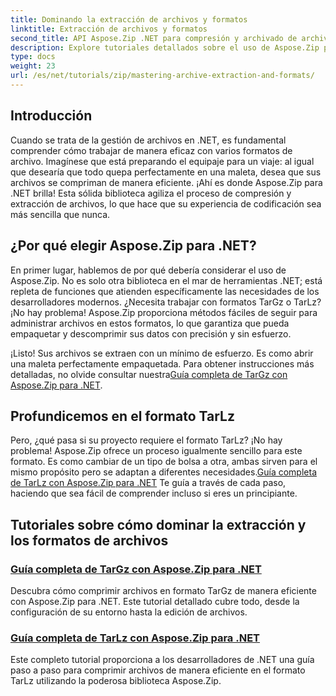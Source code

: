 ```yaml
---
title: Dominando la extracción de archivos y formatos
linktitle: Extracción de archivos y formatos
second_title: API Aspose.Zip .NET para compresión y archivado de archivos
description: Explore tutoriales detallados sobre el uso de Aspose.Zip para .NET para dominar formatos de extracción y compresión de archivos como TarGz y TarLz.
type: docs
weight: 23
url: /es/net/tutorials/zip/mastering-archive-extraction-and-formats/
---
```

## Introducción

Cuando se trata de la gestión de archivos en .NET, es fundamental comprender cómo trabajar de manera eficaz con varios formatos de archivo. Imagínese que está preparando el equipaje para un viaje: al igual que desearía que todo quepa perfectamente en una maleta, desea que sus archivos se compriman de manera eficiente. ¡Ahí es donde Aspose.Zip para .NET brilla! Esta sólida biblioteca agiliza el proceso de compresión y extracción de archivos, lo que hace que su experiencia de codificación sea más sencilla que nunca.

## ¿Por qué elegir Aspose.Zip para .NET?

En primer lugar, hablemos de por qué debería considerar el uso de Aspose.Zip. No es solo otra biblioteca en el mar de herramientas .NET; está repleta de funciones que atienden específicamente las necesidades de los desarrolladores modernos. ¿Necesita trabajar con formatos TarGz o TarLz? ¡No hay problema! Aspose.Zip proporciona métodos fáciles de seguir para administrar archivos en estos formatos, lo que garantiza que pueda empaquetar y descomprimir sus datos con precisión y sin esfuerzo.

¡Listo! Sus archivos se extraen con un mínimo de esfuerzo. Es como abrir una maleta perfectamente empaquetada. Para obtener instrucciones más detalladas, no olvide consultar nuestra[Guía completa de TarGz con Aspose.Zip para .NET](./comprehensive-guide-to-tar-gz/). 

## Profundicemos en el formato TarLz

 Pero, ¿qué pasa si su proyecto requiere el formato TarLz? ¡No hay problema! Aspose.Zip ofrece un proceso igualmente sencillo para este formato. Es como cambiar de un tipo de bolsa a otra, ambas sirven para el mismo propósito pero se adaptan a diferentes necesidades.[Guía completa de TarLz con Aspose.Zip para .NET](./comprehensive-guide-to-tar-lz/) Te guía a través de cada paso, haciendo que sea fácil de comprender incluso si eres un principiante.

## Tutoriales sobre cómo dominar la extracción y los formatos de archivos
### [Guía completa de TarGz con Aspose.Zip para .NET](./comprehensive-guide-to-tar-gz/)
Descubra cómo comprimir archivos en formato TarGz de manera eficiente con Aspose.Zip para .NET. Este tutorial detallado cubre todo, desde la configuración de su entorno hasta la edición de archivos.
### [Guía completa de TarLz con Aspose.Zip para .NET](./comprehensive-guide-to-tar-lz/)
Este completo tutorial proporciona a los desarrolladores de .NET una guía paso a paso para comprimir archivos de manera eficiente en el formato TarLz utilizando la poderosa biblioteca Aspose.Zip.
